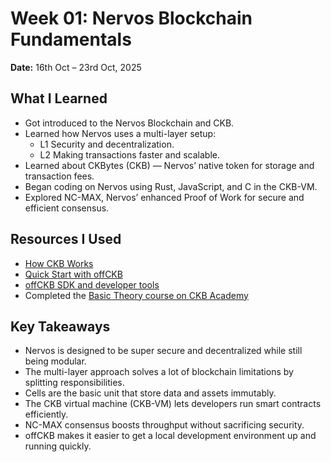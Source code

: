 # Week 01: Nervos Blockchain Fundamentals

**Date:** 16th Oct – 23rd Oct, 2025

## What I Learned

- Got introduced to the Nervos Blockchain and CKB.
- Learned how Nervos uses a multi-layer setup:
  - L1 Security and decentralization.
  - L2 Making transactions faster and scalable.
- Learned about CKBytes (CKB) — Nervos’ native token for storage and transaction fees.
- Began coding on Nervos using Rust, JavaScript, and C in the CKB-VM.
- Explored NC-MAX, Nervos’ enhanced Proof of Work for secure and efficient consensus.
## Resources I Used

- [How CKB Works](https://docs.nervos.org/docs/getting-started/how-ckb-works)
- [Quick Start with offCKB](https://docs.nervos.org/docs/getting-started/quick-start)
- [offCKB SDK and developer tools](https://docs.nervos.org/docs/sdk-and-devtool/offckb)
- Completed the [Basic Theory course on CKB Academy](https://academy.ckb.dev/courses/basic-theory)

## Key Takeaways

- Nervos is designed to be super secure and decentralized while still being modular.
- The multi-layer approach solves a lot of blockchain limitations by splitting responsibilities.
- Cells are the basic unit that store data and assets immutably.
- The CKB virtual machine (CKB-VM) lets developers run smart contracts efficiently.
- NC-MAX consensus boosts throughput without sacrificing security.
- offCKB makes it easier to get a local development environment up and running quickly.
